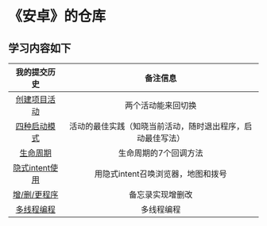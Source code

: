 # 《安卓》的仓库

<h2>学习内容如下</h2>

| 我的提交历史                 | 备注信息 |
|:---:                        | :---:   |
| [创建项目活动](实验一/README.md)    | 两个活动能来回切换 |
| [四种启动模式](实验二/README.md)    | 活动的最佳实践（知晓当前活动，随时退出程序，启动最佳写法） |
| [生命周期](实验二/README.md)    | 生命周期的7个回调方法 |
| [隐式intent使用](实验三/README.md)    | 用隐式intent召唤浏览器，地图和拨号 |
| [增/删/更程序](实验四/README.md)    | 备忘录实现增删改 |
| [多线程编程](实验五/README.md)	|多线程编程|
